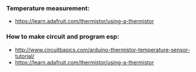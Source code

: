 ### Temperature measurement:
- https://learn.adafruit.com/thermistor/using-a-thermistor
### How to make circuit and program esp:
- http://www.circuitbasics.com/arduino-thermistor-temperature-sensor-tutorial/
- https://learn.adafruit.com/thermistor/using-a-thermistor
